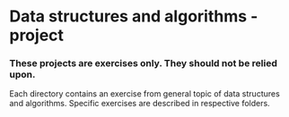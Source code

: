 # Data structures and algorithms - project 

### These projects are exercises only. They should not be relied upon.

Each directory contains an exercise from general topic of data structures and algorithms. 
Specific exercises are described in respective folders.
